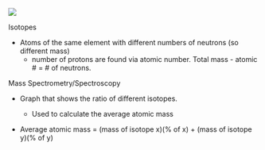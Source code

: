 **![](https://lh7-us.googleusercontent.com/H-2RtwuxhJiGDMDGklByIwsmttMMcAlxnXU4GYZpmsdMW8tpOLUxa-GbM-s0VfdjCT3OKXauy5zGx5gWotGxUyTkYN-b0rVjRqWc0aC_GeqvsQ7Ntww6MxLUKGNLYHJpkrD2dHXNcMPyNmN2MCoU9m8)**

Isotopes
- Atoms of the same element with different numbers of neutrons (so different mass)
	- number of protons are found via atomic number. Total mass - atomic # = # of neutrons.

Mass Spectrometry/Spectroscopy
- Graph that shows the ratio of different isotopes.
	- Used to calculate the average atomic mass

- Average atomic mass = (mass of isotope x)(% of x) + (mass of isotope y)(% of y)
	